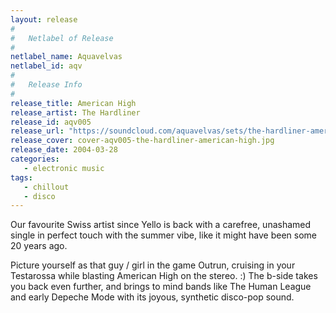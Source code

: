```yaml
---
layout: release
#
#   Netlabel of Release
#
netlabel_name: Aquavelvas
netlabel_id: aqv
#
#   Release Info
#
release_title: American High
release_artist: The Hardliner
release_id: aqv005
release_url: "https://soundcloud.com/aquavelvas/sets/the-hardliner-american-high"
release_cover: cover-aqv005-the-hardliner-american-high.jpg
release_date: 2004-03-28
categories:
   - electronic music
tags:
   - chillout
   - disco
---
```

Our favourite Swiss artist since Yello is back with a carefree, unashamed single in perfect touch with the summer vibe, like it might have been some 20 years ago.

Picture yourself as that guy / girl in the game Outrun, cruising in your Testarossa while blasting American High on the stereo. :) The b-side takes you back even further, and brings to mind bands like The Human League and early Depeche Mode with its joyous, synthetic disco-pop sound.